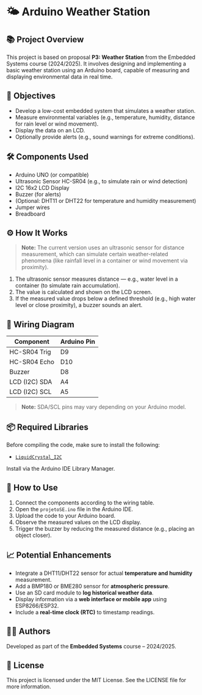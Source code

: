 # 🌤️ Arduino Weather Station

## 📚 Project Overview

This project is based on proposal **P3: Weather Station** from the Embedded Systems course (2024/2025). It involves designing and implementing a basic weather station using an Arduino board, capable of measuring and displaying environmental data in real time.

## 🎯 Objectives

- Develop a low-cost embedded system that simulates a weather station.
- Measure environmental variables (e.g., temperature, humidity, distance for rain level or wind movement).
- Display the data on an LCD.
- Optionally provide alerts (e.g., sound warnings for extreme conditions).

## 🛠️ Components Used

- Arduino UNO (or compatible)
- Ultrasonic Sensor HC-SR04 (e.g., to simulate rain or wind detection)
- I2C 16x2 LCD Display
- Buzzer (for alerts)
- (Optional: DHT11 or DHT22 for temperature and humidity measurement)
- Jumper wires
- Breadboard

## ⚙️ How It Works

> **Note:** The current version uses an ultrasonic sensor for distance measurement, which can simulate certain weather-related phenomena (like rainfall level in a container or wind movement via proximity).

1. The ultrasonic sensor measures distance — e.g., water level in a container (to simulate rain accumulation).
2. The value is calculated and shown on the LCD screen.
3. If the measured value drops below a defined threshold (e.g., high water level or close proximity), a buzzer sounds an alert.

## 🔌 Wiring Diagram

| Component        | Arduino Pin |
|------------------|-------------|
| HC-SR04 Trig     | D9          |
| HC-SR04 Echo     | D10         |
| Buzzer           | D8          |
| LCD (I2C) SDA    | A4          |
| LCD (I2C) SCL    | A5          |

> **Note:** SDA/SCL pins may vary depending on your Arduino model.

## 📦 Required Libraries

Before compiling the code, make sure to install the following:

- [`LiquidCrystal_I2C`](https://github.com/johnrickman/LiquidCrystal_I2C)

Install via the Arduino IDE Library Manager.

## 🚀 How to Use

1. Connect the components according to the wiring table.
2. Open the `projetoSE.ino` file in the Arduino IDE.
3. Upload the code to your Arduino board.
4. Observe the measured values on the LCD display.
5. Trigger the buzzer by reducing the measured distance (e.g., placing an object closer).

## 📈 Potential Enhancements

- Integrate a DHT11/DHT22 sensor for actual **temperature and humidity** measurement.
- Add a BMP180 or BME280 sensor for **atmospheric pressure**.
- Use an SD card module to **log historical weather data**.
- Display information via a **web interface or mobile app** using ESP8266/ESP32.
- Include a **real-time clock (RTC)** to timestamp readings.

## 🧑‍🎓 Authors

Developed as part of the **Embedded Systems** course – 2024/2025.

## 📄 License

This project is licensed under the MIT License. See the LICENSE file for more information.
